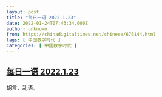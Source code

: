 ```yaml
---
layout: post
title: "每日一语 2022.1.23"
date: 2022-01-24T07:43:34.000Z
author: unknown
from: https://chinadigitaltimes.net/chinese/676144.html
tags: [ 中国数字时代 ]
categories: [ 中国数字时代 ]
---
```

<!--1643010214000-->
[每日一语 2022.1.23](https://chinadigitaltimes.net/chinese/676144.html)
------

<div>
<p>胡言，乱语。</p><p><img src="https://chinadigitaltimes.net/chinese/files/2022/01/1.23.jpg" alt="" /></p>
</div>
